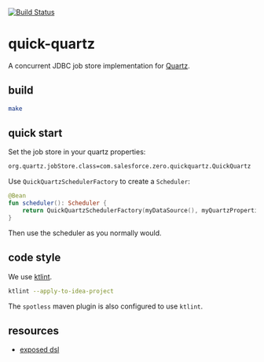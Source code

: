 [![Build Status](https://travis-ci.org/salesforce/quick-quartz.svg?branch=master)](https://travis-ci.org/salesforce/quick-quartz)

# quick-quartz

A concurrent JDBC job store implementation for [Quartz](https://github.com/quartz-scheduler/quartz).

## build 
```sh
make
```

## quick start

Set the job store in your quartz properties: 
```sh
org.quartz.jobStore.class=com.salesforce.zero.quickquartz.QuickQuartz
```

Use `QuickQuartzSchedulerFactory` to create a `Scheduler`:
```kotlin
@Bean
fun scheduler(): Scheduler {
    return QuickQuartzSchedulerFactory(myDataSource(), myQuartzProperties).scheduler
}
``` 

Then use the scheduler as you normally would. 


## code style 

We use [ktlint](https://github.com/pinterest/ktlint#-with-intellij-idea). 

```sh
ktlint --apply-to-idea-project
```

The `spotless` maven plugin is also configured to use `ktlint`. 

## resources
- [exposed dsl](https://github.com/JetBrains/Exposed/wiki/DSL)
